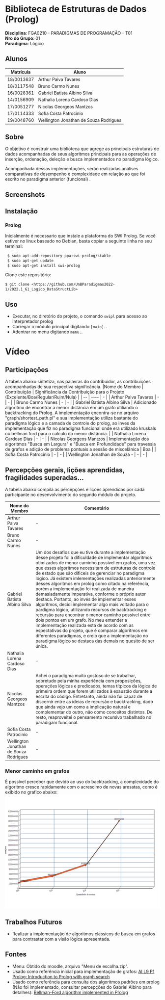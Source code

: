 # Biblioteca de Estruturas de Dados (Prolog)

**Disciplina**: FGA0210 - PARADIGMAS DE PROGRAMAÇÃO - T01 <br>
**Nro do Grupo**: 01<br>
**Paradigma**: Lógico<br>

## Alunos
|Matrícula | Aluno |
| -- | -- |
| 18/0013637 | Arthur Paiva Tavares |
| 18/0117548 | Bruno Carmo Nunes |
| 16/0028361 | Gabriel Batista Albino Silva |
| 14/0156909 | Nathalia Lorena Cardoso Dias |
| 17/0051277 | Nicolas Georgeos Mantzos |
| 17/0114333 | Sofia Costa Patrocinio |
| 19/0048760 | Wellington Jonathan de Souza Rodrigues |
## Sobre 
O objetivo é construir uma biblioteca que agrege as principais estruturas de dados acompanhadas de seus algoritmos
principais para as operações de inserção, ordenação, deleção e busca implementados no paradigma lógico. 

Acompanhada dessas implementações, serão realizadas análises comparativas de desempenho e complexidade em relação ao que foi escrito no paradigma anterior (funcional) .
## Screenshots


## Instalação 
### Prolog

Inicialmente é necessario que  instale a plataforma do SWI Prolog. Se você estiver no linux baseado no Debian, basta copiar a seguinte linha no seu terminal:
```
 $ sudo apt-add-repository ppa:swi-prolog/stable
 $ sudo apt-get update
 $ sudo apt-get install swi-prolog
```

Clone este repositório:

```
$ git clone <https://github.com/UnBParadigmas2022-1/2022.1_G1_Logico_DataStructLib>
```

## Uso 
- Executar, no diretório do projeto, o comando `swipl` para acesso ao interpretador prolog
- Carregar o módulo principal digitando `[main].`.
- Adentrar no menu digitando `menu.`.


# Vídeo

## Participações
A tabela abaixo sintetiza, nas palavras do contribuidor, as contribuições acompanhadas de sua respectiva significância.
|Nome do Membro | Contribuição | Significância da Contribuição para o Projeto (Excelente/Boa/Regular/Ruim/Nula) |
| -- | ---- | - |
| Arthur Paiva Tavares  | - | - |
| Bruno Carmo Nunes  | - | - |
| Gabriel Batista Albino Silva | Adicionado algoritmo de encontrar a menor distância em um grafo utiliando o backtracking do Prolog. A implementação encontra-se no arquivo "graph/shortest_path.pl" e sua implementação utiliza bastante do paradigma lógico e a camada de controle do prolog, ao inves da implementação que fiz no paradigma funcional onde era utilizado kruskals ou bellman ford para o calculo da menor distância. |
| Nathalia Lorena Cardoso Dias  | - | - |
| Nicolas Georgeos Mantzos  | Implementação dos algoritmos "Busca em Largura"  e "Busca em Profundidade" para travessia de grafos e adição de problema pontuais a sessão de miscelânica  | Boa |
| Sofia Costa Patrocinio  | - | - |
| Wellington Jonathan de Souza -  | - | - |

## Percepções gerais, lições aprendidas, fragilidades superadas...
A tabela abaixo compila as percepções e lições aprendidas por cada participante no desenvolvimento do segundo módulo do projeto.

|Nome do Membro | Comentário | 
| -- | ---- |
| Arthur Paiva Tavares  | - |
| Bruno Carmo Nunes  |- | 
| Gabriel Batista Albino Silva  | Um dos desafios que eu tive durante a implementação desse projeto foi a dificuldade de implementar algoritmos otimizados de menor caminho possível em grafos, uma vez que esses algoritmos necessitam de estruturas de controle de estado que são dificeis de gerenciar no paradigma lógico. Já existem imlementações realizadas anteriormente desses algoritmos em prolog como  citado na referência, porém a implementação foi realizada de maneira demasiadamente imperativa, conforme o próprio autor destaca. Portanto, ao invés de implementar esses algoritmos, decidi implementar algo mais voltado para o pardigma lógico, utilizando recursos de backtracking e recursão para encontrar o menor caminho possível entre dois pontos em um grafo. No meu entender a implementação realizada está de acordo com as espectativas do projeto, que é comparar algoritmos em diferentes paradigmas, e creio que a implementação no paradigma lógico se destaca das demais no quesito de ser única. |
| Nathalia Lorena Cardoso Dias  | -|
| Nicolas Georgeos Mantzos  | Achei o paradigma muito gostoso de se trabalhar, sobretudo pela minha experiência com proposições, operações lógicas e predicados, temas títpicos da lógica de primeira ordem que forem utilizados à exaustão durante a escrita do código. Entretanto, ainda não fui capaz de discernir entre as ideias de recursão e backtracking, dado que ainda vejo um como a implicação natural e complementar do outro, não como conceitos distintos. De resto, reaproveitei o pensamento recursivo trabalhado no paradigam funcional.   |
| Sofia Costa Patrocinio  | - |
| Wellington Jonathan de Souza Rodrigues  | -  |

### Menor caminho em grafos
É possível perceber que devido ao uso do backtracking, a complexidade do algoritmo cresce rapidamente com o acrescimo de novas aresatas, como é exibido no grafico abaixo:
![](./assets/path_ciclos.png)

## Trabalhos Futuros

* Realizar a implementação de algoritmos classícos de busca em grafos para contrastar com a visão lógica apresentada. 


## Fontes
- Menu: Obtido do moodle, arquivo "Menu de escolha.zip".
- Usado como referência inicial para implementação de grafos: [AI L9 P1 Prolog: Introduction to Prolog with graph search](https://www.youtube.com/watch?v=odZ1tnlhYSY)
- Usado como referência para consulta dos algoritmos padrões em prolog (Não foi implementado, consultar percepções do Gabriel Albino para detalhes): [Bellman-Ford algorithm implemented in Prolog](https://github.com/tchap/prolog-bellman-ford/blob/master/bf.pl)
